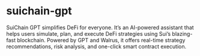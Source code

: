 # suichain-gpt
SuiChain GPT simplifies DeFi for everyone. It’s an AI-powered assistant that helps users simulate, plan, and execute DeFi strategies using Sui’s blazing-fast blockchain. Powered by GPT and Walrus, it offers real-time strategy recommendations, risk analysis, and one-click smart contract execution.
